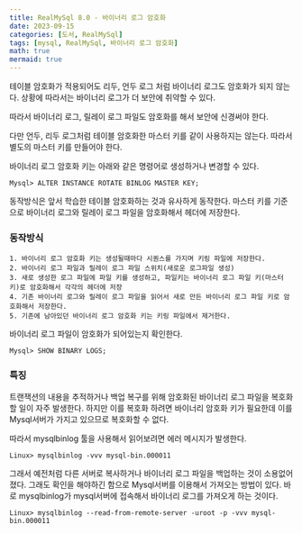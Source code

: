 ```yaml
---
title: RealMySql 8.0 - 바이너리 로그 암호화
date: 2023-09-15
categories: [도서, RealMySql]
tags: [mysql, RealMySql, 바이너리 로그 암호화]
math: true
mermaid: true
---
```


테이블 암호화가 적용되어도 리두, 언두 로그 처럼 바이너리 로그도 암호화가 되지 않는다. 
상황에 따라서는 바이너리 로그가 더 보안에 취약할 수 있다.

따라서 바이너리 로그, 릴레이 로그 파일도 암호화를 해서 보안에 신경써야 한다. 


다만 언두, 리두 로그처럼 테이블 암호화한 마스터 키를  같이 사용하지는 않는다.
따라서 별도의 마스터 키를 만들어야 한다.

바이너리 로그 암호화 키는 아래와 같은 명령어로 생성하거나 변경할 수 있다.
~~~shell
Mysql> ALTER INSTANCE ROTATE BINLOG MASTER KEY;
~~~

동작방식은 앞서 학습한 테이블 암호화하는 것과 유사하게 동작한다. 
마스터 키를 기준으로 바이너리 로그와 릴레이 로그 파일을 암호화해서 헤더에 저장한다.


### 동작방식
	1. 바이너리 로그 암호화 키는 생성될때마다 시퀀스를 가지며 키링 파일에 저장한다.
	2. 바이너리 로그 파일과 릴레이 로그 파일 스위치(새로운 로그파일 생성)
	3. 새로 생성한 로그 파일에 파일 키를 생성하고, 파일키는 바이너리 로그 파일 키(마스터 키)로 암호화해서 각각의 헤더에 저장
	4. 기존 바이너리 로그와 릴레이 로그 파일을 읽어서 새로 만든 바이너리 로그 파일 키로 암호화해서 저장한다.
	5. 기존에 남아있던 바이너리 로그 암호화 키는 키링 파일에서 제거한다.


바이너리 로그 파일이 암호화가 되어있는지 확인한다.
~~~shell
Mysql> SHOW BINARY LOGS;
~~~

### 특징
트랜잭션의 내용을 추적하거나 백업 복구를 위해 암호화된 바이너리 로그 파일을 복호화할 일이 자주 발생한다.
하지만 이를 복호화 하려면 바이너리 암호화 키가 필요한데 이를 Mysql서버가 가지고 있으므로 복호화할 수 없다. 

따라서 mysqlbinlog 툴을 사용해서 읽어보려면 에러 메시지가 발생한다.
~~~shell
Linux> mysqlbinlog -vvv mysql-bin.000011
~~~
그래서 예전처럼 다른 서버로 복사하거나 바이너리 로그 파일을 백업하는 것이 소용없어졌다. 
그래도 확인을 해야하긴 함으로 Mysql서버를 이용해서 가져오는 방법이 있다. 
바로 mysqlbinlog가 mysql서버에 접속해서 바이너리 로그를 가져오게 하는 것이다.

~~~shell
Linux> mysqlbinlog --read-from-remote-server -uroot -p -vvv mysql-bin.000011
~~~
